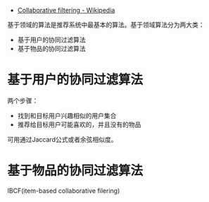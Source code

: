 

* [Collaborative filtering - Wikipedia ](https://en.wikipedia.org/wiki/Collaborative_filtering)

基于领域的算法是推荐系统中最基本的算法。基于领域算法分为两大类：
* 基于用户的协同过滤算法
* 基于物品的协同过滤算法

# 基于用户的协同过滤算法

两个步骤：

* 找到和目标用户兴趣相似的用户集合
* 推荐给目标用户可能喜欢的，并且没有的物品

可用通过Jaccard公式或者余弦相似度。

# 基于物品的协同过滤算法

IBCF(item-based collaborative filering)